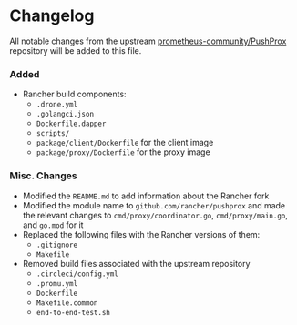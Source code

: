 # Changelog
All notable changes from the upstream [prometheus-community/PushProx](https://github.com/prometheus-community/PushProx) repository will be added to this file.

### Added
- Rancher build components:
    - `.drone.yml`
    - `.golangci.json`
    - `Dockerfile.dapper`
    - `scripts/`
    - `package/client/Dockerfile` for the client image
    - `package/proxy/Dockerfile` for the proxy image

### Misc. Changes
- Modified the `README.md` to add information about the Rancher fork
- Modified the module name to `github.com/rancher/pushprox` and made the relevant changes to `cmd/proxy/coordinator.go`, `cmd/proxy/main.go`, and `go.mod` for it
- Replaced the following files with the Rancher versions of them:
    - `.gitignore`
    - `Makefile`
- Removed build files associated with the upstream repository
    - `.circleci/config.yml`
    - `.promu.yml`
    - `Dockerfile`
    - `Makefile.common`
    - `end-to-end-test.sh`
